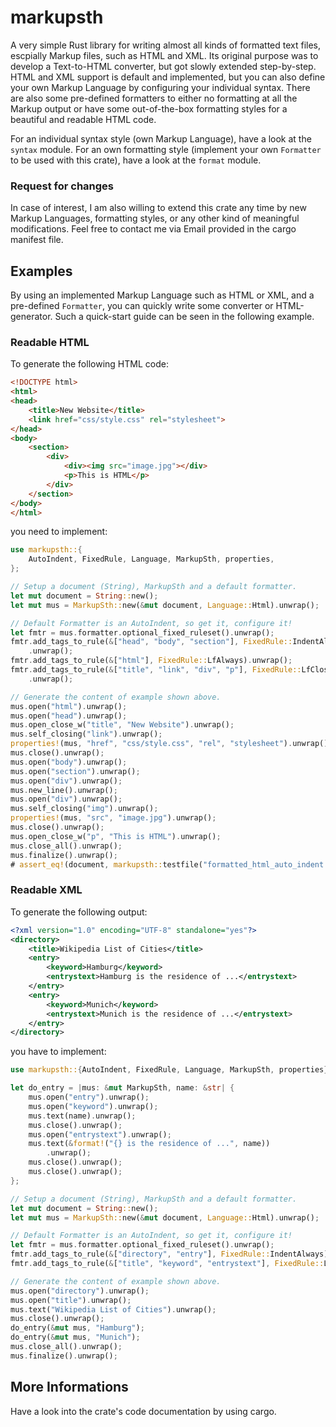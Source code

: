 # markupsth

A very simple Rust library for writing almost all kinds of formatted text files, escpially
Markup files, such as HTML and XML. Its original purpose was to develop a Text-to-HTML
converter, but got slowly extended step-by-step. HTML and XML support is default and
implemented, but you can also define your own Markup Language by configuring your individual
syntax. There are also some pre-defined formatters to either no formatting at all the Markup
output or have some out-of-the-box formatting styles for a beautiful and readable HTML code.

For an individual syntax style (own Markup Language), have a look at the `syntax` module. For
an own formatting style (implement your own `Formatter` to be used with this crate), have a
look at the `format` module.

### Request for changes

In case of interest, I am also willing to extend this crate any time by new Markup Languages,
formatting styles, or any other kind of meaningful modifications. Feel free to contact me via
Email provided in the cargo manifest file.

## Examples

By using an implemented Markup Language such as HTML or XML, and a pre-defined `Formatter`, you
can quickly write some converter or HTML-generator. Such a quick-start guide can be seen in the
following example.

### Readable HTML

To generate the following HTML code:
```html
<!DOCTYPE html>
<html>
<head>
    <title>New Website</title>
    <link href="css/style.css" rel="stylesheet">
</head>
<body>
    <section>
        <div>
            <div><img src="image.jpg"></div>
            <p>This is HTML</p>
        </div>
    </section>
</body>
</html>
```
you need to implement:
```rust
use markupsth::{
    AutoIndent, FixedRule, Language, MarkupSth, properties,
};

// Setup a document (String), MarkupSth and a default formatter.
let mut document = String::new();
let mut mus = MarkupSth::new(&mut document, Language::Html).unwrap();

// Default Formatter is an AutoIndent, so get it, configure it!
let fmtr = mus.formatter.optional_fixed_ruleset().unwrap();
fmtr.add_tags_to_rule(&["head", "body", "section"], FixedRule::IndentAlways)
    .unwrap();
fmtr.add_tags_to_rule(&["html"], FixedRule::LfAlways).unwrap();
fmtr.add_tags_to_rule(&["title", "link", "div", "p"], FixedRule::LfClosing)
    .unwrap();

// Generate the content of example shown above.
mus.open("html").unwrap();
mus.open("head").unwrap();
mus.open_close_w("title", "New Website").unwrap();
mus.self_closing("link").unwrap();
properties!(mus, "href", "css/style.css", "rel", "stylesheet").unwrap();
mus.close().unwrap();
mus.open("body").unwrap();
mus.open("section").unwrap();
mus.open("div").unwrap();
mus.new_line().unwrap();
mus.open("div").unwrap();
mus.self_closing("img").unwrap();
properties!(mus, "src", "image.jpg").unwrap();
mus.close().unwrap();
mus.open_close_w("p", "This is HTML").unwrap();
mus.close_all().unwrap();
mus.finalize().unwrap();
# assert_eq!(document, markupsth::testfile("formatted_html_auto_indent.html"));
```

### Readable XML

To generate the following output:
```xml
<?xml version="1.0" encoding="UTF-8" standalone="yes"?>
<directory>
    <title>Wikipedia List of Cities</title>
    <entry>
        <keyword>Hamburg</keyword>
        <entrystext>Hamburg is the residence of ...</entrystext>
    </entry>
    <entry>
        <keyword>Munich</keyword>
        <entrystext>Munich is the residence of ...</entrystext>
    </entry>
</directory>
```
you have to implement:
```rust
use markupsth::{AutoIndent, FixedRule, Language, MarkupSth, properties};

let do_entry = |mus: &mut MarkupSth, name: &str| {
    mus.open("entry").unwrap();
    mus.open("keyword").unwrap();
    mus.text(name).unwrap();
    mus.close().unwrap();
    mus.open("entrystext").unwrap();
    mus.text(&format!("{} is the residence of ...", name))
        .unwrap();
    mus.close().unwrap();
    mus.close().unwrap();
};

// Setup a document (String), MarkupSth and a default formatter.
let mut document = String::new();
let mut mus = MarkupSth::new(&mut document, Language::Html).unwrap();

// Default Formatter is an AutoIndent, so get it, configure it!
let fmtr = mus.formatter.optional_fixed_ruleset().unwrap();
fmtr.add_tags_to_rule(&["directory", "entry"], FixedRule::IndentAlways).unwrap();
fmtr.add_tags_to_rule(&["title", "keyword", "entrystext"], FixedRule::LfClosing).unwrap();

// Generate the content of example shown above.
mus.open("directory").unwrap();
mus.open("title").unwrap();
mus.text("Wikipedia List of Cities").unwrap();
mus.close().unwrap();
do_entry(&mut mus, "Hamburg");
do_entry(&mut mus, "Munich");
mus.close_all().unwrap();
mus.finalize().unwrap();
```

## More Informations

Have a look into the crate's code documentation by using cargo.
